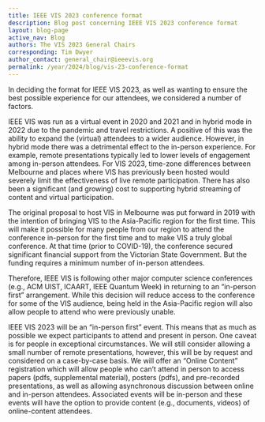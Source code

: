 ```yaml
---
title: IEEE VIS 2023 conference format
description: Blog post concerning IEEE VIS 2023 conference format
layout: blog-page
active_nav: Blog
authors: The VIS 2023 General Chairs
corresponding: Tim Dwyer
author_contact: general_chair@ieeevis.org
permalink: /year/2024/blog/vis-23-conference-format
---
```


In deciding the format for IEEE VIS 2023, as well as wanting to ensure the best possible experience for our attendees, we considered a number of factors. 

IEEE VIS was run as a virtual event in 2020 and 2021 and in hybrid mode in 2022 due to the pandemic and travel restrictions.  A positive of this was the ability to expand the (virtual) attendees to a wider audience. However, in hybrid mode there was a detrimental effect to the in-person experience. For example, remote presentations typically led to lower levels of engagement among in-person attendees. For VIS 2023, time-zone differences between Melbourne and places where VIS has previously been hosted would severely limit the effectiveness of live remote participation. There has also been a significant (and growing) cost to supporting hybrid streaming of content and virtual participation.

The original proposal to host VIS in Melbourne was put forward in 2019 with the intention of bringing VIS to the Asia-Pacific region for the first time. This will make it possible for many people from our region to attend the conference in-person for the first time and to make VIS a truly global conference. At that time (prior to COVID-19), the conference secured significant financial support from the Victorian State Government. But the funding requires a minimum number of in-person attendees. 

Therefore, IEEE VIS is following other major computer science conferences (e.g., ACM UIST, ICAART, IEEE Quantum Week)  in returning to an “in-person first” arrangement.  While this decision will reduce access to the conference for some of the VIS audience, being held in the Asia-Pacific region will also allow people to attend who were previously unable.

IEEE VIS 2023 will be an “in-person first” event.  This means that as much as possible we expect participants to attend and present in person. One caveat is for people in exceptional circumstances. We will still consider allowing a small number of remote presentations, however, this will be by request and considered on a case-by-case basis. We will offer an “Online Content” registration which will allow people who can’t attend in person to access papers (pdfs, supplemental material), posters (pdfs), and pre-recorded presentations, as well as allowing asynchronous discussion between online and in-person attendees. Associated events will be in-person and these events will have the option to provide content (e.g., documents, videos) of online-content attendees.
